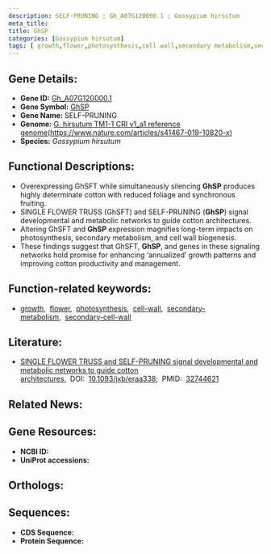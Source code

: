 ```yaml
---
description: SELF-PRUNING ; Gh_A07G120000.1 ; Gossypium hirsutum
meta_title:
title: GhSP
categories: [Gossypium hirsutum]
tags: [ growth,flower,photosynthesis,cell wall,secondary metabolism,secondary cell wall ]
---
```


## Gene Details:
- **Gene ID:** [Gh_A07G120000.1]()
- **Gene Symbol:** <u>GhSP</u>
- **Gene Name:** SELF-PRUNING
- **Genome:** [G. hirsutum TM1-1 CRI v1_a1 reference genome(https://www.nature.com/articles/s41467-019-10820-x)]()
- **Species:** *Gossypium hirsutum*

## Functional Descriptions:
   - Overexpressing GhSFT while simultaneously silencing **GhSP** produces highly determinate cotton with reduced foliage and synchronous fruiting.
   - SINGLE FLOWER TRUSS (GhSFT) and SELF-PRUNING (**GhSP**) signal developmental and metabolic networks to guide cotton architectures.
   - Altering GhSFT and **GhSP** expression magnifies long-term impacts on photosynthesis, secondary metabolism, and cell wall biogenesis.
   - These findings suggest that GhSFT, **GhSP**, and genes in these signaling networks hold promise for enhancing ‘annualized’ growth patterns and improving cotton productivity and management.

## Function-related keywords:
   - [growth](/tags/growth/),&nbsp;&nbsp;[flower](/tags/flower/),&nbsp;&nbsp;[photosynthesis](/tags/photosynthesis/),&nbsp;&nbsp;[cell-wall](/tags/cell-wall/),&nbsp;&nbsp;[secondary-metabolism](/tags/secondary-metabolism/),&nbsp;&nbsp;[secondary-cell-wall](/tags/secondary-cell-wall/)

## Literature:
   - [SINGLE FLOWER TRUSS and SELF-PRUNING signal developmental and metabolic networks to guide cotton architectures.](https://doi.org/10.1093/jxb/eraa338)&nbsp;&nbsp;DOI:&nbsp;&nbsp;[10.1093/jxb/eraa338](https://doi.org/10.1093/jxb/eraa338);&nbsp;&nbsp;PMID:&nbsp;&nbsp;[32744621](https://pubmed.ncbi.nlm.nih.gov/32744621/)

## Related News:

## Gene Resources:
- **NCBI ID:**  [](https://www.ncbi.nlm.nih.gov/gene/?term=)
- **UniProt accessions:**  [](https://www.uniprot.org/uniprotkb//entry)

## Orthologs:

## Sequences:
- **CDS Sequence:**
- **Protein Sequence:**
